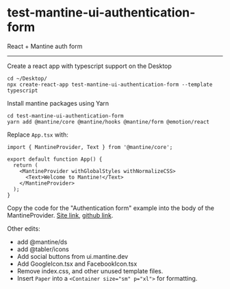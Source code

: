 # test-mantine-ui-authentication-form

React + Mantine auth form

---

Create a react app with typescript support on the Desktop

```
cd ~/Desktop/
npx create-react-app test-mantine-ui-authentication-form --template typescript
```

Install mantine packages using Yarn

```
cd test-mantine-ui-authentication-form 
yarn add @mantine/core @mantine/hooks @mantine/form @emotion/react
```

Replace `App.tsx` with:

```
import { MantineProvider, Text } from '@mantine/core';

export default function App() {
  return (
    <MantineProvider withGlobalStyles withNormalizeCSS>
      <Text>Welcome to Mantine!</Text>
    </MantineProvider>
  );
}
```

Copy the code for the "Authentication form" example into the body of the MantineProvider. [Site link](https://ui.mantine.dev/category/authentication#authentication-form), [github link](https://github.com/mantinedev/ui.mantine.dev/blob/master/components/AuthenticationForm/AuthenticationForm.tsx).


Other edits:
- add @mantine/ds
- add @tabler/icons
- Add social buttons from ui.mantine.dev
- Add GoogleIcon.tsx and FacebookIcon.tsx
- Remove index.css, and other unused template files.
- Insert `Paper` into a `<Container size="sm" p="xl">` for formatting.

